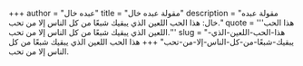 +++
author = "عبده خال"
title = "مقولة عبده خال"
description = "مقولة عبده خال: هذا الحب اللعين الذي يبقيك شبعًا من كل الناس إلا من تحب."
quote = '''هذا الحب اللعين الذي يبقيك شبعًا من كل الناس إلا من تحب.''' 
slug = "هذا-الحب-اللعين-الذي-يبقيك-شبعًا-من-كل-الناس-إلا-من-تحب"
+++
هذا الحب اللعين الذي يبقيك شبعًا من كل الناس إلا من تحب.
